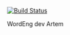 [![Build Status](https://travis-ci.org/HaliksaR/WordEng.svg?branch=Artem)](https://travis-ci.org/HaliksaR/WordEng)

WordEng
dev
Artem
